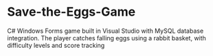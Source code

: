 # Save-the-Eggs-Game
C# Windows Forms game built in Visual Studio with MySQL database integration. The player catches falling eggs using a rabbit basket, with difficulty levels and score tracking

